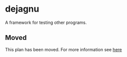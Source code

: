 # dejagnu

A framework for testing other programs.

## Moved

This plan has been moved. For more information see [here](https://github.com/habitat-sh/core-plans#additional-plans)
